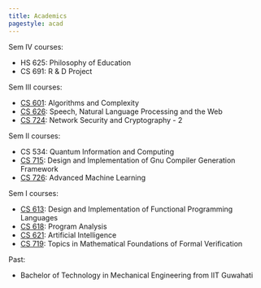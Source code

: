 ```yaml
---
title: Academics
pagestyle: acad
---
```

<div markdown="1" class="section">
Sem IV courses:

- HS 625: Philosophy of Education
- CS 691: R & D Project

</div>

<div markdown="1" class="section">
Sem III courses:

- [CS 601](http://www.cse.iitb.ac.in/page134?course=CS+601): Algorithms and Complexity
- [CS 626](http://www.cse.iitb.ac.in/page134?course=CS+626): Speech, Natural Language Processing and the Web
- [CS 724](http://www.cse.iitb.ac.in/page134?course=CS+724): Network Security and Cryptography - 2

</div>

<div markdown="1" class="section">
Sem II courses:

- CS 534: Quantum Information and Computing
- [CS 715](http://www.cse.iitb.ac.in/page134?course=CS+715): Design and Implementation of Gnu Compiler Generation Framework
- [CS 726](http://www.cse.iitb.ac.in/page134?course=CS+726): Advanced Machine Learning

</div>

<div markdown="1" class="section">
Sem I courses:

- [CS 613](http://www.cse.iitb.ac.in/page134?course=CS+613): Design and Implementation of Functional Programming Languages
- [CS 618](http://www.cse.iitb.ac.in/page134?course=CS+618): Program Analysis
- [CS 621](http://www.cse.iitb.ac.in/page134?course=CS+621): Artificial Intelligence
- [CS 719](http://www.cse.iitb.ac.in/page134?course=CS+719): Topics in Mathematical Foundations of Formal Verification

</div>

<div markdown="1" class="section">
Past:

- Bachelor of Technology in Mechanical Engineering from IIT Guwahati

</div>
